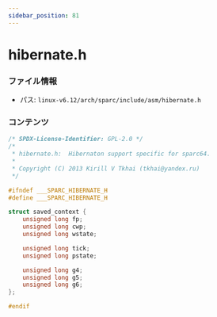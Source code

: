 ```yaml
---
sidebar_position: 81
---
```

# hibernate.h

### ファイル情報

- パス: `linux-v6.12/arch/sparc/include/asm/hibernate.h`

### コンテンツ

```h
/* SPDX-License-Identifier: GPL-2.0 */
/*
 * hibernate.h:  Hibernaton support specific for sparc64.
 *
 * Copyright (C) 2013 Kirill V Tkhai (tkhai@yandex.ru)
 */

#ifndef ___SPARC_HIBERNATE_H
#define ___SPARC_HIBERNATE_H

struct saved_context {
	unsigned long fp;
	unsigned long cwp;
	unsigned long wstate;

	unsigned long tick;
	unsigned long pstate;

	unsigned long g4;
	unsigned long g5;
	unsigned long g6;
};

#endif

```
